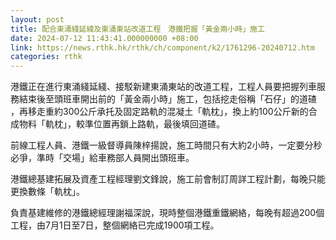 ```yaml
---
layout: post
title: 配合東涌綫延綫及東涌東站改道工程　港鐵把握「黃金兩小時」施工
date: 2024-07-12 11:43:41.000000000 +08:00
link: https://news.rthk.hk/rthk/ch/component/k2/1761296-20240712.htm
categories: rthk
---
```


港鐵正在進行東涌綫延綫、接駁新建東涌東站的改道工程，工程人員要把握列車服務結束後至頭班車開出前的「黃金兩小時」施工，包括挖走俗稱「石仔」的道碴 ，再移走重約300公斤承托及固定路軌的混凝土「軌枕」，換上約100公斤新的合成物料「軌枕」，較準位置再鎖上路軌，最後填回道碴。

前線工程人員、港鐵一級督導員陳梓揚說，施工時間只有大約2小時，一定要分秒必爭，準時「交場」給車務部人員開出頭班車。

港鐵總基建拓展及資產工程經理劉文鋒說，施工前會制訂周詳工程計劃，每晚只能更換數條「軌枕」。

負責基建維修的港鐵總經理謝福深說，現時整個港鐵重鐵網絡，每晚有超過200個工程，由7月1日至7日，整個網絡已完成1900項工程。
